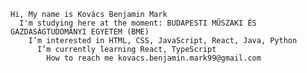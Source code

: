     Hi, My name is Kovács Benjamin Mark
      I'm studying here at the moment: BUDAPESTI MŰSZAKI ÉS GAZDASÁGTUDOMÁNYI EGYETEM (BME)
        I’m interested in HTML, CSS, JavaScript, React, Java, Python
          I’m currently learning React, TypeScript
            How to reach me kovacs.benjamin.mark99@gmail.com

<!---
doki050/doki050 is a ✨ special ✨ repository because its `README.md` (this file) appears on your GitHub profile.
You can click the Preview link to take a look at your changes.
--->
